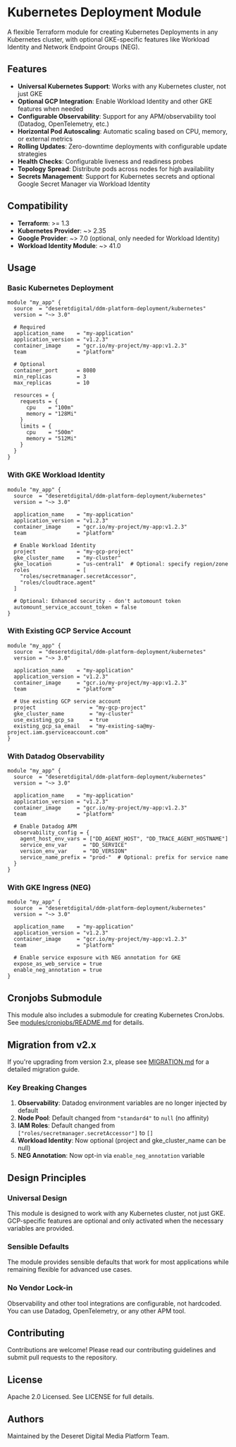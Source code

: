 # Kubernetes Deployment Module

A flexible Terraform module for creating Kubernetes Deployments in any Kubernetes cluster, with optional GKE-specific features like Workload Identity and Network Endpoint Groups (NEG).

## Features

- **Universal Kubernetes Support**: Works with any Kubernetes cluster, not just GKE
- **Optional GCP Integration**: Enable Workload Identity and other GKE features when needed
- **Configurable Observability**: Support for any APM/observability tool (Datadog, OpenTelemetry, etc.)
- **Horizontal Pod Autoscaling**: Automatic scaling based on CPU, memory, or external metrics
- **Rolling Updates**: Zero-downtime deployments with configurable update strategies
- **Health Checks**: Configurable liveness and readiness probes
- **Topology Spread**: Distribute pods across nodes for high availability
- **Secrets Management**: Support for Kubernetes secrets and optional Google Secret Manager via Workload Identity

## Compatibility

- **Terraform**: >= 1.3
- **Kubernetes Provider**: ~> 2.35
- **Google Provider**: ~> 7.0 (optional, only needed for Workload Identity)
- **Workload Identity Module**: ~> 41.0

## Usage

### Basic Kubernetes Deployment

```hcl
module "my_app" {
  source  = "deseretdigital/ddm-platform-deployment/kubernetes"
  version = "~> 3.0"

  # Required
  application_name    = "my-application"
  application_version = "v1.2.3"
  container_image     = "gcr.io/my-project/my-app:v1.2.3"
  team                = "platform"
  
  # Optional
  container_port      = 8080
  min_replicas        = 3
  max_replicas        = 10
  
  resources = {
    requests = {
      cpu    = "100m"
      memory = "128Mi"
    }
    limits = {
      cpu    = "500m"
      memory = "512Mi"
    }
  }
}
```

### With GKE Workload Identity

```hcl
module "my_app" {
  source  = "deseretdigital/ddm-platform-deployment/kubernetes"
  version = "~> 3.0"

  application_name    = "my-application"
  application_version = "v1.2.3"
  container_image     = "gcr.io/my-project/my-app:v1.2.3"
  team                = "platform"

  # Enable Workload Identity
  project             = "my-gcp-project"
  gke_cluster_name    = "my-cluster"
  gke_location        = "us-central1"  # Optional: specify region/zone
  roles               = [
    "roles/secretmanager.secretAccessor",
    "roles/cloudtrace.agent"
  ]
  
  # Optional: Enhanced security - don't automount token
  automount_service_account_token = false
}
```

### With Existing GCP Service Account

```hcl
module "my_app" {
  source  = "deseretdigital/ddm-platform-deployment/kubernetes"
  version = "~> 3.0"

  application_name    = "my-application"
  application_version = "v1.2.3"
  container_image     = "gcr.io/my-project/my-app:v1.2.3"
  team                = "platform"

  # Use existing GCP service account
  project                 = "my-gcp-project"
  gke_cluster_name        = "my-cluster"
  use_existing_gcp_sa     = true
  existing_gcp_sa_email   = "my-existing-sa@my-project.iam.gserviceaccount.com"
}
```

### With Datadog Observability

```hcl
module "my_app" {
  source  = "deseretdigital/ddm-platform-deployment/kubernetes"
  version = "~> 3.0"

  application_name    = "my-application"
  application_version = "v1.2.3"
  container_image     = "gcr.io/my-project/my-app:v1.2.3"
  team                = "platform"

  # Enable Datadog APM
  observability_config = {
    agent_host_env_vars = ["DD_AGENT_HOST", "DD_TRACE_AGENT_HOSTNAME"]
    service_env_var     = "DD_SERVICE"
    version_env_var     = "DD_VERSION"
    service_name_prefix = "prod-"  # Optional: prefix for service name
  }
}
```

### With GKE Ingress (NEG)

```hcl
module "my_app" {
  source  = "deseretdigital/ddm-platform-deployment/kubernetes"
  version = "~> 3.0"

  application_name    = "my-application"
  application_version = "v1.2.3"
  container_image     = "gcr.io/my-project/my-app:v1.2.3"
  team                = "platform"

  # Enable service exposure with NEG annotation for GKE
  expose_as_web_service = true
  enable_neg_annotation = true
}
```

## Cronjobs Submodule

This module also includes a submodule for creating Kubernetes CronJobs. See [modules/cronjobs/README.md](./modules/cronjobs/README.md) for details.

## Migration from v2.x

If you're upgrading from version 2.x, please see [MIGRATION.md](./MIGRATION.md) for a detailed migration guide.

### Key Breaking Changes

1. **Observability**: Datadog environment variables are no longer injected by default
2. **Node Pool**: Default changed from `"standard4"` to `null` (no affinity)
3. **IAM Roles**: Default changed from `["roles/secretmanager.secretAccessor"]` to `[]`
4. **Workload Identity**: Now optional (project and gke_cluster_name can be null)
5. **NEG Annotation**: Now opt-in via `enable_neg_annotation` variable

## Design Principles

### Universal Design
This module is designed to work with any Kubernetes cluster, not just GKE. GCP-specific features are optional and only activated when the necessary variables are provided.

### Sensible Defaults
The module provides sensible defaults that work for most applications while remaining flexible for advanced use cases.

### No Vendor Lock-in
Observability and other tool integrations are configurable, not hardcoded. You can use Datadog, OpenTelemetry, or any other APM tool.

## Contributing

Contributions are welcome! Please read our contributing guidelines and submit pull requests to the repository.

## License

Apache 2.0 Licensed. See LICENSE for full details.

## Authors

Maintained by the Deseret Digital Media Platform Team.
